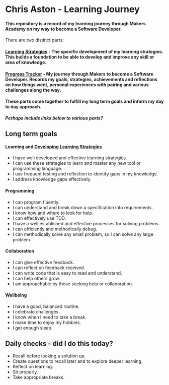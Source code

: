 # Chris Aston - Learning Journey
#### This repository is a record of my learning journey through Makers Academy on my way to become a Software Developer. 

There are two distinct parts:

#### [Learning Strategies](https://github.com/AUTOMCAS/LearningJourney/tree/main/learning_stratagies) - The specific development of my learning strategies. This builds a foundation to be able to develop and improve any skill or area of knowledge.

#### [Progress Tracker](https://github.com/AUTOMCAS/LearningJourney/tree/main/progress_tracker) - My journey through Makers to become a Software Developer. Records my goals, strategies, achievements and reflections on how things went, personal experiences with pairing and various challenges along the way.

#### These parts come together to fulfill my long term goals and inform my day to day approach. 

***Perhaps include links below to various parts?***

## Long term goals

#### Learning  and [Developing Learning Strategies](https://github.com/AUTOMCAS/LearningJourney/tree/main/learning_stratagies)

- I have well developed and effective learning strategies.
- I can use these strategies to learn and master any new tool or programming language.
- I use frequent testing and reflection to identify gaps in my knowledge.
- I address knowledge gaps effectively.


#### Programming
- I can program fluently.
- I can understand and break down a specification into requirements.
- I know how and where to look for help.
- I can effectively use TDD.
- I have a well established and effective processes for solving problems.
- I can efficiently and methodically debug.
- I can methodically solve any small problem, so I can solve any large problem.


#### Collaboration
- I can give effective feedback.
- I can reflect on feedback received.
- I can write code that is easy to read and understand.
- I can help others grow.
- I am approachable by those seeking help or collaboration.


#### Wellbeing
- I have a good, balanced routine.
- I celebrate challenges.
- I know when I need to take a break.
- I make time to enjoy my hobbies.
- I get enough sleep.


## Daily checks - did I do this today?
- Recall before looking a solution up.
- Create questions to recall later and to explore deeper learning.
- Reflect on learning.
- Sit properly.
- Take appropriate breaks.